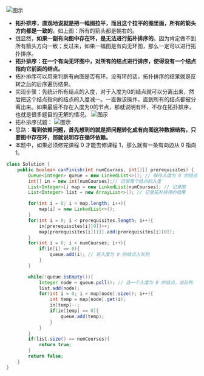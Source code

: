 

![图示](https://img-blog.csdnimg.cn/bea6621356af4b33b7f743c02cf332d9.jpg?x-oss-process=image/watermark,type_ZHJvaWRzYW5zZmFsbGJhY2s,shadow_50,text_Q1NETiBA5bSU5rOi5rOi5ZWK,size_11,color_FFFFFF,t_70,g_se,x_16)
* **拓扑排序，直观地说就是把一幅图拉平，而且这个拉平的图里面，所有的箭头方向都是一致的**。如上图：所有的箭头都是朝右的。
* 很显然，**如果一副有向图中存在环，是无法进行拓朴排序的**。因为肯定做不到所有箭头方向一致；反过来，如果一幅图是有向无环图，那么一定可以进行拓扑排序。
* **拓扑排序：在一个有向无环图中，对所有的结点进行排序，使得没有一个结点指向它前面的结点。**
* 拓扑排序可以用来判断有向图是否有环。没有环的话，拓扑排序的结果就是反转之后的后序遍历结果。
* 实现步骤：先统计所有结点的入度，对于入度为0的结点就可以分离出来，然后把这个结点指向的结点的入度减一。一直做该操作，直到所有的结点都被分离出来。如果最后不存在入度为0的节点，那就说明有环，不存在拓扑排序，也就是很多题目的无解的情况。
![图示](https://img-blog.csdnimg.cn/7077b020df834bb7bbea00ede8c9278c.png?x-oss-process=image/watermark,type_ZHJvaWRzYW5zZmFsbGJhY2s,shadow_50,text_Q1NETiBA5bSU5rOi5rOi5ZWK,size_18,color_FFFFFF,t_70,g_se,x_16)
* 拓朴排序试题：
![图示](https://img-blog.csdnimg.cn/e4e4c4a3fcf6415a99a3cb4de205a046.png?x-oss-process=image/watermark,type_ZHJvaWRzYW5zZmFsbGJhY2s,shadow_50,text_Q1NETiBA5bSU5rOi5rOi5ZWK,size_16,color_FFFFFF,t_70,g_se,x_16)
* 思路：**看到依赖问题，首先想到的就是把问题转化成有向图这种数据结构，只要图中存在环，那就说明存在循环依赖。**
* 本题中，如果必须修完课程 0 才能去修课程 1，那么就有一条有向边从 0 指向 1。
```java
class Solution {
    public boolean canFinish(int numCourses, int[][] prerequisites) {
        Queue<Integer> queue = new LinkedList<>(); // 保存入度为 0 的结点
        int[] in = new int[numCourses];// 记录每个结点的入度
        List<Integer>[] map = new LinkedList[numCourses]; // 记录图
        List<Integer> list = new ArrayList<>(); // 记录拓朴排序的结果

        for(int i = 0; i < map.length; i++){
            map[i] = new LinkedList<>();
        }
        for(int i = 0; i < prerequisites.length; i++){
            in[prerequisites[i][0]]++;
            map[prerequisites[i][1]].add(prerequisites[i][0]);
        }
        for(int i = 0; i < numCourses; i++){
            if(in[i] == 0){
                queue.add(i); // 将入度为 0 的结点入队列
            }
        }

        while(!queue.isEmpty()){
            Integer node = queue.poll(); // 选一个入度为 0 的结点，出队列
            list.add(node);
            for(int i = 0; i < map[node].size(); i++){
                int temp = map[node].get(i);
                in[temp]--;
                if(in[temp] == 0){
                    queue.add(temp);
                }
            }
        }
        if(list.size() == numCourses){
            return true;
        }
        return false;
    }
}
```